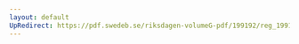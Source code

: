 ```yaml
---
layout: default
UpRedirect: https://pdf.swedeb.se/riksdagen-volumeG-pdf/199192/reg_199192/reg_199192_0111.pdf
---
```

